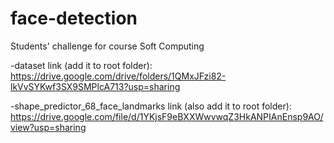 # face-detection
Students' challenge for course Soft Computing

-dataset link (add it to root folder): 
https://drive.google.com/drive/folders/1QMxJFzi82-lkVvSYKwf3SX9SMPlcA713?usp=sharing

-shape_predictor_68_face_landmarks link (also add it to root folder): https://drive.google.com/file/d/1YKjsF9eBXXWwvwqZ3HkANPIAnEnsp9AO/view?usp=sharing

